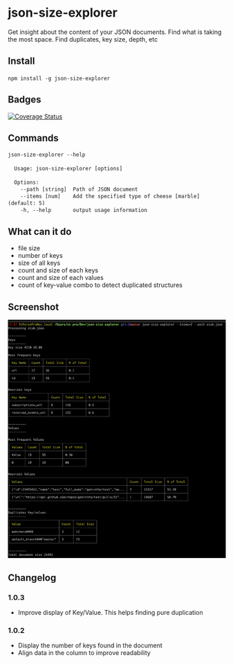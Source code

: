 # json-size-explorer

Get insight about the content of your JSON documents.
Find what is taking the most space. Find duplicates, key size, depth, etc

## Install
`npm install -g json-size-explorer`

## Badges 
[![Coverage Status](https://coveralls.io/repos/github/genintho/json-size-explorer/badge.svg?branch=coverage_ci)](https://coveralls.io/github/genintho/json-size-explorer?branch=coverage_ci)

## Commands

```
json-size-explorer --help

  Usage: json-size-explorer [options]

  Options:
    --path [string]  Path of JSON document
    --items [num]    Add the specified type of cheese [marble] (default: 5)
    -h, --help       output usage information
```

## What can it do

- file size
- number of keys
- size of all keys
- count and size of each keys
- count and size of each values
- count of key-value combo to detect duplicated structures

## Screenshot
![capture](img/capture.png)


## Changelog

### 1.0.3

- Improve display of Key/Value. This helps finding pure duplication

### 1.0.2

- Display the number of keys found in the document
- Align data in the column to improve readability